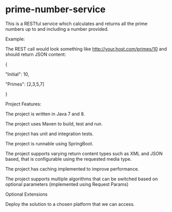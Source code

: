 # prime-number-service
This is a RESTful service which calculates and returns all the prime numbers up to and including a number provided.

Example:

The REST call would look something like http://your.host.com/primes/10 and should return JSON content: 

{

  "Initial":  10,

  "Primes": [2,3,5,7]

}

 

Project Features:

The project is written in Java 7 and 8.

The project uses Maven to build, test and run.

The project has unit and integration tests.

The project is runnable using SpringBoot.

The project supports varying return content types such as XML and JSON based, that is configurable using the requested media type.

The project has caching implemented to improve performance.

The project supports multiple algorithms that can be switched based on optional parameters (implemented using Request Params)


Optional Extensions

Deploy the solution to a chosen platform that we can access.
